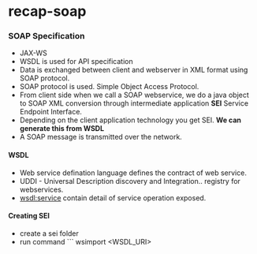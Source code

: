 # recap-soap

### SOAP Specification
* JAX-WS
* WSDL is used for API specification
* Data is exchanged between client and webserver in XML format using SOAP protocol.
* SOAP protocol is used. Simple Object Access Protocol.
* From client side when we call a SOAP webservice, we do a java object to SOAP XML conversion through intermediate application **SEI** Service Endpoint Interface.
* Depending on the client application technology you get SEI. **We can generate this from WSDL**
* A SOAP message is transmitted over the network.

#### WSDL 
* Web service defination language defines the contract of web service.
* UDDI - Universal Description discovery and Integration.. registry for webservices.
* <wsdl:service> contain detail of service operation exposed.


#### Creating SEI
* create a sei folder
* run command ``` wsimport <WSDL_URI>
